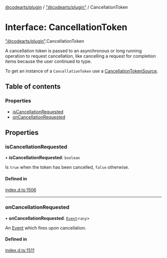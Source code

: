 [@codearts/plugin](../README.md) / ["@codearts/plugin"](../modules/_codearts_plugin_.md) / CancellationToken

# Interface: CancellationToken

["@codearts/plugin"](../modules/_codearts_plugin_.md).CancellationToken

A cancellation token is passed to an asynchronous or long running
operation to request cancellation, like cancelling a request
for completion items because the user continued to type.

To get an instance of a `CancellationToken` use a
[CancellationTokenSource](../classes/codearts_plugin_.CancellationTokenSource.md).

## Table of contents

### Properties

- [isCancellationRequested](codearts_plugin_.CancellationToken.md#iscancellationrequested)
- [onCancellationRequested](codearts_plugin_.CancellationToken.md#oncancellationrequested)

## Properties

### isCancellationRequested

• **isCancellationRequested**: `boolean`

Is `true` when the token has been cancelled, `false` otherwise.

#### Defined in

[index.d.ts:1506](https://github.com/shuyaqian/cloudide-plugin-api/blob/3fbdd11/index.d.ts#L1506)

___

### onCancellationRequested

• **onCancellationRequested**: [`Event`](codearts_plugin_.Event.md)<`any`\>

An [Event](codearts_plugin_.Event.md) which fires upon cancellation.

#### Defined in

[index.d.ts:1511](https://github.com/shuyaqian/cloudide-plugin-api/blob/3fbdd11/index.d.ts#L1511)
